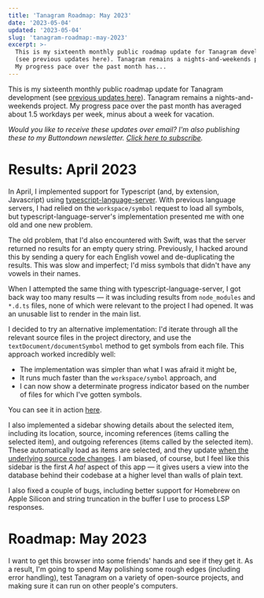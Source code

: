 ```yaml
---
title: 'Tanagram Roadmap: May 2023'
date: '2023-05-04'
updated: '2023-05-04'
slug: 'tanagram-roadmap:-may-2023'
excerpt: >-
  This is my sixteenth monthly public roadmap update for Tanagram development
  (see previous updates here). Tanagram remains a nights-and-weekends project.
  My progress pace over the past month has...
---
```



This is my sixteenth monthly public roadmap update for Tanagram development (see [previous updates here](https://feifan.blog/labeled/tanagram)). Tanagram remains a nights-and-weekends project. My progress pace over the past month has averaged about 1.5 workdays per week, minus about a week for vacation.

_Would you like to receive these updates over email? I'm also publishing these to my Buttondown newsletter. [Click here to subscribe](https://buttondown.email/tanagram)._

# Results: April 2023
In April, I implemented support for Typescript (and, by extension, Javascript) using [typescript-language-server](https://github.com/typescript-language-server/typescript-language-server). With previous language servers, I had relied on the `workspace/symbol` request to load all symbols, but typescript-language-server's implementation presented me with one old and one new problem.

The old problem, that I'd also encountered with Swift, was that the server returned no results for an empty query string. Previously, I hacked around this by sending a query for each English vowel and de-duplicating the results. This was slow and imperfect; I'd miss symbols that didn't have any vowels in their names.

When I attempted the same thing with typescript-language-server, I got back way too many results — it was including results from `node_modules` and `*.d.ts` files, none of which were relevant to the project I had opened. It was an unusable list to render in the main list.

I decided to try an alternative implementation: I'd iterate through all the relevant source files in the project directory, and use the `textDocument/documentSymbol` method to get symbols from each file. This approach worked incredibly well:
* The implementation was simpler than what I was afraid it might be,
* It runs much faster than the `workspace/symbol` approach, and
* I can now show a determinate progress indicator based on the number of files for which I've gotten symbols.

You can see it in action [here](https://twitter.com/tanagram_/status/1647667640373239808?s=61&t=zNBfeC8SLc8xvsrrE_kICQ).

I also implemented a sidebar showing details about the selected item, including its location, source, incoming references (items calling the selected item), and outgoing references (items called by the selected item). These automatically load as items are selected, and they update [when the underlying source code changes](https://twitter.com/tanagram_/status/1653959299411111938?s=61&t=zNBfeC8SLc8xvsrrE_kICQ). I am biased, of course, but I feel like this sidebar is the first _A ha!_ aspect of this app — it gives users a view into the database behind their codebase at a higher level than walls of plain text.

I also fixed a couple of bugs, including better support for Homebrew on Apple Silicon and string truncation in the buffer I use to process LSP responses.

# Roadmap: May 2023
I want to get this browser into some friends' hands and see if they get it. As a result, I'm going to spend May polishing some rough edges (including error handling), test Tanagram on a variety of open-source projects, and making sure it can run on other people's computers.
